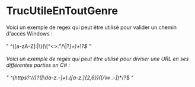 # TrucUtileEnToutGenre

Voici un exemple de regex qui peut être utilisé pour valider un chemin d'accès Windows : <br>
<br>
" ^([a-zA-Z]\:|\\)(\\[^<>:"/\\|?*]+)+\\?$ "<br>
<br>
Voici un exemple de regex qui peut être utilisé pour diviser une URL en ses différentes parties en C# :<br>
<br>
" ^(https?:\/\/)?([\da-z\.-]+)\.([a-z\.]{2,6})([\/\w \.-]*)*\/?$ "<br>
